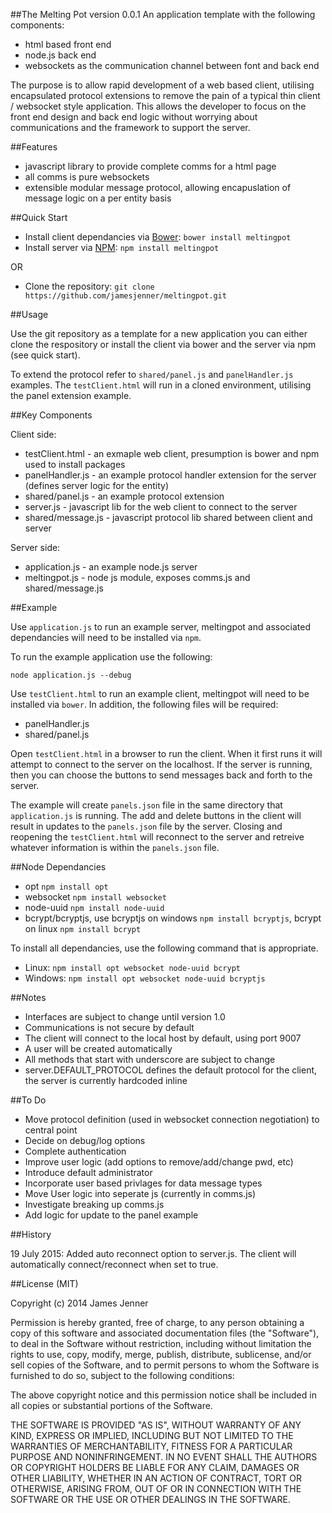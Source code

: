 ##The Melting Pot version 0.0.1
An application template with the following components:

* html based front end
* node.js back end
* websockets as the communication channel between font and back end

The purpose is to allow rapid development of a web based client, utilising encapsulated protocol 
extensions to remove the pain of a typical thin client / websocket style application. This allows 
the developer to focus on the front end design and back end logic without worrying about 
communications and the framework to support the server.

##Features

* javascript library to provide complete comms for a html page
* all comms is pure websockets
* extensible modular message protocol, allowing encapuslation of message logic on a per entity basis

##Quick Start

- Install client dependancies via [Bower](http://bower.io): `bower install meltingpot`
- Install server via [NPM](http://www.npmjs.org/): `npm install meltingpot`

OR 

- Clone the repository: `git clone https://github.com/jamesjenner/meltingpot.git`

##Usage

Use the git repository as a template for a new application you can either clone the respository or install the client via bower and the server via npm (see quick start). 

To extend the protocol refer to `shared/panel.js` and `panelHandler.js` examples. The `testClient.html` will run in a cloned environment, utilising the panel extension example.  

##Key Components

Client side:

* testClient.html - an exmaple web client, presumption is bower and npm used to install packages
* panelHandler.js - an example protocol handler extension for the server (defines server logic for the entity)
* shared/panel.js - an example protocol extension
* server.js - javascript lib for the web client to connect to the server
* shared/message.js  - javascript protocol lib shared between client and server 

Server side:

* application.js - an example node.js server
* meltingpot.js - node js module, exposes comms.js and shared/message.js

##Example

Use `application.js` to run an example server, meltingpot and associated dependancies will need to be installed via `npm`. 

To run the example application use the following:

    node application.js --debug

Use `testClient.html` to run an example client, meltingpot will need to be installed via `bower`. 
In addition, the following files will be required:

* panelHandler.js
* shared/panel.js

Open `testClient.html` in a browser to run the client. When it first runs it will attempt to connect to the server on the localhost.
If the server is running, then you can choose the buttons to send messages back and forth to the server.

The example will create `panels.json` file in the same directory that `application.js` is running. The add and delete buttons in the client
will result in updates to the `panels.json` file by the server.
Closing and reopening the `testClient.html` will reconnect to the server and retreive whatever information is within the `panels.json` file.

##Node Dependancies

* opt `npm install opt`
* websocket `npm install websocket`
* node-uuid `npm install node-uuid`
* bcrypt/bcryptjs, use bcryptjs on windows `npm install bcryptjs`, bcrypt on linux `npm install bcrypt`

To install all dependancies, use the following command that is appropriate.

* Linux: `npm install opt websocket node-uuid bcrypt`
* Windows: `npm install opt websocket node-uuid bcryptjs`

##Notes

* Interfaces are subject to change until version 1.0
* Communications is not secure by default
* The client will connect to the local host by default, using port 9007
* A user will be created automatically
* All methods that start with underscore are subject to change
* server.DEFAULT_PROTOCOL defines the default protocol for the client, the server is currently hardcoded inline

##To Do

* Move protocol definition (used in websocket connection negotiation) to central point
* Decide on debug/log options
* Complete authentication
* Improve user logic (add options to remove/add/change pwd, etc)
* Introduce default administrator
* Incorporate user based privlages for data message types
* Move User logic into seperate js (currently in comms.js)
* Investigate breaking up comms.js
* Add logic for update to the panel example

##History

19 July 2015: Added auto reconnect option to server.js. The client will automatically connect/reconnect when set to true.

##License (MIT)

Copyright (c) 2014 James Jenner

Permission is hereby granted, free of charge, to any person obtaining a copy
of this software and associated documentation files (the "Software"), to deal
in the Software without restriction, including without limitation the rights
to use, copy, modify, merge, publish, distribute, sublicense, and/or sell
copies of the Software, and to permit persons to whom the Software is
furnished to do so, subject to the following conditions:

The above copyright notice and this permission notice shall be included in all
copies or substantial portions of the Software.

THE SOFTWARE IS PROVIDED "AS IS", WITHOUT WARRANTY OF ANY KIND, EXPRESS OR
IMPLIED, INCLUDING BUT NOT LIMITED TO THE WARRANTIES OF MERCHANTABILITY,
FITNESS FOR A PARTICULAR PURPOSE AND NONINFRINGEMENT. IN NO EVENT SHALL THE
AUTHORS OR COPYRIGHT HOLDERS BE LIABLE FOR ANY CLAIM, DAMAGES OR OTHER
LIABILITY, WHETHER IN AN ACTION OF CONTRACT, TORT OR OTHERWISE, ARISING FROM,
OUT OF OR IN CONNECTION WITH THE SOFTWARE OR THE USE OR OTHER DEALINGS IN THE
SOFTWARE.
